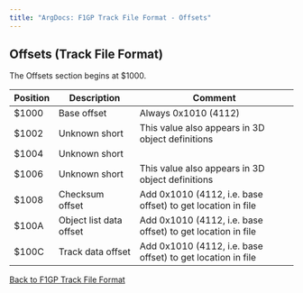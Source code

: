 ```yaml
---
title: "ArgDocs: F1GP Track File Format - Offsets"
---
```


## Offsets (Track File Format)

The Offsets section begins at $1000.

<table class="table table-bordered table-striped table--medium">
    <thead>
        <tr>
            <th>Position</th>
            <th>Description</th>
            <th>Comment</th>
        </tr>
    </thead>
    <tbody>
        <tr>
            <td>$1000</td>
            <td>Base offset</td>
            <td>Always 0x1010 (4112)</td>
        </tr>
        <tr>
            <td>$1002</td>
            <td>Unknown short</td>
            <td>This value also appears in 3D object definitions</td>
        </tr>
        <tr>
            <td>$1004</td>
            <td>Unknown short</td>
            <td></td>
        </tr>
        <tr>
            <td>$1006</td>
            <td>Unknown short</td>
            <td>This value also appears in 3D object definitions</td>
        </tr>
        <tr>
            <td>$1008</td>
            <td>Checksum offset</td>
            <td>Add 0x1010 (4112, i.e. base offset) to get location in file</td>
        </tr>
        <tr>
            <td>$100A</td>
            <td>Object list data offset</td>
            <td>Add 0x1010 (4112, i.e. base offset) to get location in file</td>
        </tr>
        <tr>
            <td>$100C</td>
            <td>Track data offset</td>
            <td>Add 0x1010 (4112, i.e. base offset) to get location in file</td>
        </tr>
    </tbody>
</table>

[Back to F1GP Track File Format](/argdocs/file-formats/track/)
